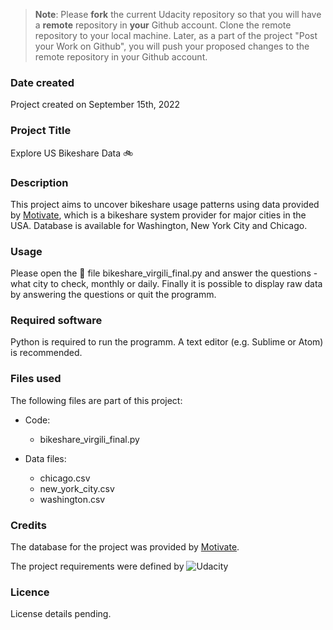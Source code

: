 >**Note**: Please **fork** the current Udacity repository so that you will have a **remote** repository in **your** Github account. Clone the remote repository to your local machine. Later, as a part of the project "Post your Work on Github", you will push your proposed changes to the remote repository in your Github account.

### Date created
Project created on September 15th, 2022

### Project Title
Explore US Bikeshare Data :bike:

### Description
This project aims to uncover bikeshare usage patterns using data provided by [Motivate](www.motivateco.com), which is a bikeshare system provider for major cities in the USA. Database is available for Washington, New York City and Chicago.


### Usage
Please open the :snake: file bikeshare_virgili_final.py and answer the questions - what city to check, monthly or daily.
Finally it is possible to display raw data by answering the questions or quit the programm.

### Required software
Python is required to run the programm.
A text editor (e.g. Sublime or Atom) is recommended.

### Files used
The following files are part of this project:

* Code:
  * bikeshare_virgili_final.py

* Data files:
  * chicago.csv
  * new_york_city.csv
  * washington.csv

### Credits
The database for the project was provided by [Motivate](www.motivateco.com).

The project requirements were defined by ![Udacity](https://seeklogo.com/images/U/udacity-logo-6B6DDD1421-seeklogo.com.png)

### Licence
License details pending.
